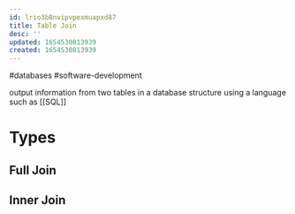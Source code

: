 ```yaml
---
id: lrio3b8nvipvpexmuapxd87
title: Table Join
desc: ''
updated: 1654530813939
created: 1654530813939
---
```

#databases #software-development 

output information from two tables in a database structure using a language such as [[SQL]]

# Types
## Full Join
## Inner Join
